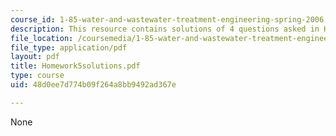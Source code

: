 ```yaml
---
course_id: 1-85-water-and-wastewater-treatment-engineering-spring-2006
description: This resource contains solutions of 4 questions asked in Homework 5.
file_location: /coursemedia/1-85-water-and-wastewater-treatment-engineering-spring-2006/48d0ee7d774b09f264a8bb9492ad367e_Homework5solutions.pdf
file_type: application/pdf
layout: pdf
title: Homework5solutions.pdf
type: course
uid: 48d0ee7d774b09f264a8bb9492ad367e

---
```

None